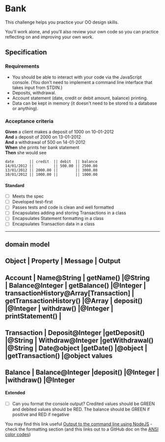 # Bank

This challenge helps you practice your OO design skills.

You'll work alone, and you'll also review your own code so you can practice reflecting on and improving your own work.

## Specification

### Requirements

* You should be able to interact with your code via the JavaScript console.  (You don't need to implement a command line interface that takes input from STDIN.)
* Deposits, withdrawal.
* Account statement (date, credit or debit amount, balance) printing.
* Data can be kept in memory (it doesn't need to be stored to a database or anything).

### Acceptance criteria

**Given** a client makes a deposit of 1000 on 10-01-2012  
**And** a deposit of 2000 on 13-01-2012  
**And** a withdrawal of 500 on 14-01-2012  
**When** she prints her bank statement  
**Then** she would see

```
date       || credit  || debit  || balance
14/01/2012 ||         || 500.00 || 2500.00
13/01/2012 || 2000.00 ||        || 3000.00
10/01/2012 || 1000.00 ||        || 1000.00
```


#### Standard
- [ ] Meets the spec
- [ ] Developed test-first
- [ ] Passes tests and code is clean and well formatted
- [ ] Encapsulates adding and storing Transactions in a class
- [ ] Encapsulates Statement formatting in a class
- [ ] Encapsulates Transaction data in a class

---------------------------------------------------------------------
domain model
------------------------------------------------------------------------------------------------------------------
Object             |               Property                  |               Message          |    Output
------------------------------------------------------------------------------------------------------------------
Account            |  Name@String                            | getName()                      |@String              
                   |  Balance@Integer                        | getBalance()                   |@Integer
                   |  transactionHistory@Array[Transaction]  | getTransactionHistory()        |@Array
                                                             | deposit()                      |@Integer
                                                             | withdraw()                     |@Integer
                                                             | printStatement()               |
------------------------------------------------------------------------------------------------------------------
Transaction        |  Deposit@Integer                        |getDeposit()                    |@String
                   |  Withdraw@Integer                       |getWithdrawal()                 |@String
                   |  Date@object                            |getDate()                       |@object
                   |                                         |getTransaction()                |@object values
------------------------------------------------------------------------------------------------------------------
Balance            |  Balance@Integer                        |deposit()                       |@Integer
                   |                                         |withdraw()                      |@Integer
------------------------------------------------------------------------------------------------------------------



#### Extended
- [ ] Can you format the console output?  Credited values should be GREEN and debited values should be RED.  The balance should be GREEN if positive and RED if negative

You may find this link useful [Output to the command line using NodeJS](https://nodejs.dev/en/learn/output-to-the-command-line-using-nodejs/) - check the formatting section (and this links out to a GitHub doc on the [ANSI color codes](https://gist.github.com/iamnewton/8754917))
